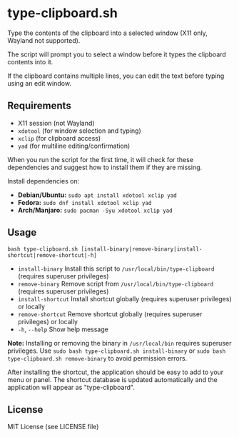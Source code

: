 # type-clipboard.sh

Type the contents of the clipboard into a selected window (X11 only, Wayland not supported).

The script will prompt you to select a window before it types the clipboard contents into it.

If the clipboard contains multiple lines, you can edit the text before typing using an edit window.

## Requirements

- X11 session (not Wayland)
- `xdotool` (for window selection and typing)
- `xclip` (for clipboard access)
- `yad` (for multiline editing/confirmation)

When you run the script for the first time, it will check for these dependencies and suggest how to install them if they are missing.

Install dependencies on:
- **Debian/Ubuntu:** `sudo apt install xdotool xclip yad`
- **Fedora:** `sudo dnf install xdotool xclip yad`
- **Arch/Manjaro:** `sudo pacman -Syu xdotool xclip yad`

## Usage

```
bash type-clipboard.sh [install-binary|remove-binary|install-shortcut|remove-shortcut|-h]
```

- `install-binary`    Install this script to `/usr/local/bin/type-clipboard` (requires superuser privileges)
- `remove-binary`     Remove script from `/usr/local/bin/type-clipboard` (requires superuser privileges)
- `install-shortcut`  Install shortcut globally (requires superuser privileges) or locally
- `remove-shortcut`   Remove shortcut globally (requires superuser privileges) or locally
- `-h`, `--help`      Show help message

**Note:** Installing or removing the binary in `/usr/local/bin` requires superuser privileges. Use `sudo bash type-clipboard.sh install-binary` or `sudo bash type-clipboard.sh remove-binary` to avoid permission errors.

After installing the shortcut, the application should be easy to add to your menu or panel. The shortcut database is updated automatically and the application will appear as "type-clipboard".

## License

MIT License (see LICENSE file)
